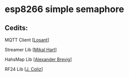 # esp8266 simple semaphore

## Cedits:

MQTT Client [[Losant](https://github.com/Losant/losant-mqtt-arduino)]

Streamer Lib [[Mikal Hart](http://arduiniana.org/libraries/streaming/)]

HahsMap Lib [[Alexander Brevig](https://playground.arduino.cc/Code/HashMap)]

RF24 Lib [[J. Coliz](https://github.com/maniacbug/RF24)]